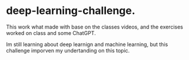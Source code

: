 # deep-learning-challenge.

This work what made with base on the classes videos, and the exercises worked on class and some ChatGPT.

Im still learning about deep learnign and machine learning, but this challenge imporven my undertanding on this topic.